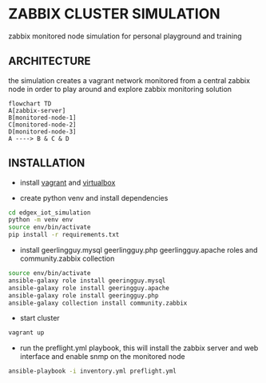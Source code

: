 # ZABBIX CLUSTER SIMULATION

zabbix monitored node simulation for personal playground and training

## ARCHITECTURE

the simulation creates a vagrant network monitored from a central zabbix node in order to play around and explore zabbix monitoring solution

```mermaid
flowchart TD
A[zabbix-server]
B[monitored-node-1]
C[monitored-node-2]
D[monitored-node-3]
A ----> B & C & D
```

## INSTALLATION

- install [vagrant](https://www.vagrantup.com/) and [virtualbox](https://www.virtualbox.org/)

- create python venv and install dependencies

```bash
cd edgex_iot_simulation
python -m venv env 
source env/bin/activate
pip install -r requirements.txt
```

- install geerlingguy.mysql geerlingguy.php geerlingguy.apache roles and community.zabbix collection

```bash
source env/bin/activate
ansible-galaxy role install geeringguy.mysql
ansible-galaxy role install geeringguy.apache
ansible-galaxy role install geeringguy.php
ansible-galaxy collection install community.zabbix
```

- start cluster

```bash
vagrant up
```

- run the preflight.yml playbook, this will install the zabbix server and web interface and enable snmp on the monitored node

```bash
ansible-playbook -i inventory.yml preflight.yml
```
